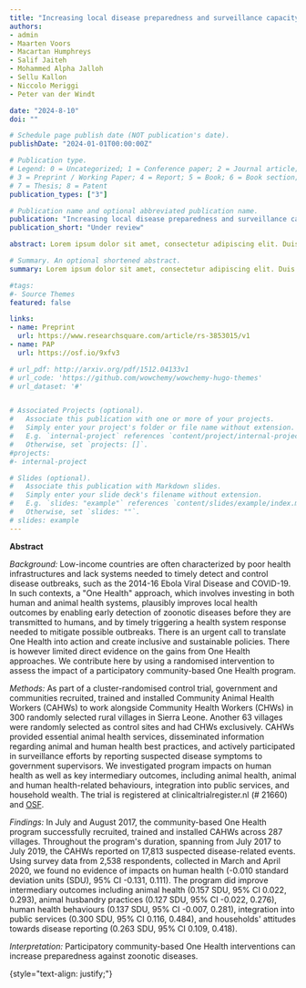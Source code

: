 ```yaml
---
title: "Increasing local disease preparedness and surveillance capacity for global health security: a cluster-randomised control trial"
authors:
- admin
- Maarten Voors
- Macartan Humphreys
- Salif Jaiteh
- Mohammed Alpha Jalloh
- Sellu Kallon
- Niccolo Meriggi
- Peter van der Windt

date: "2024-8-10"
doi: ""

# Schedule page publish date (NOT publication's date).
publishDate: "2024-01-01T00:00:00Z"

# Publication type.
# Legend: 0 = Uncategorized; 1 = Conference paper; 2 = Journal article;
# 3 = Preprint / Working Paper; 4 = Report; 5 = Book; 6 = Book section;
# 7 = Thesis; 8 = Patent
publication_types: ["3"]

# Publication name and optional abbreviated publication name.
publication: "Increasing local disease preparedness and surveillance capacity for global health security: a cluster-randomised control trial"
publication_short: "Under review"

abstract: Lorem ipsum dolor sit amet, consectetur adipiscing elit. Duis posuere tellus ac convallis placerat. Proin tincidunt magna sed ex sollicitudin condimentum. Sed ac faucibus dolor, scelerisque sollicitudin nisi. Cras purus urna, suscipit quis sapien eu, pulvinar tempor diam. Quisque risus orci, mollis id ante sit amet, gravida egestas nisl. Sed ac tempus magna. Proin in dui enim. Donec condimentum, sem id dapibus fringilla, tellus enim condimentum arcu, nec volutpat est felis vel metus. Vestibulum sit amet erat at nulla eleifend gravida.

# Summary. An optional shortened abstract.
summary: Lorem ipsum dolor sit amet, consectetur adipiscing elit. Duis posuere tellus ac convallis placerat. Proin tincidunt magna sed ex sollicitudin condimentum.

#tags:
#- Source Themes
featured: false

links:
- name: Preprint
  url: https://www.researchsquare.com/article/rs-3853015/v1
- name: PAP
  url: https://osf.io/9xfv3

# url_pdf: http://arxiv.org/pdf/1512.04133v1
# url_code: 'https://github.com/wowchemy/wowchemy-hugo-themes'
# url_dataset: '#'


# Associated Projects (optional).
#   Associate this publication with one or more of your projects.
#   Simply enter your project's folder or file name without extension.
#   E.g. `internal-project` references `content/project/internal-project/index.md`.
#   Otherwise, set `projects: []`.
#projects:
#- internal-project

# Slides (optional).
#   Associate this publication with Markdown slides.
#   Simply enter your slide deck's filename without extension.
#   E.g. `slides: "example"` references `content/slides/example/index.md`.
#   Otherwise, set `slides: ""`.
# slides: example
---
```


**Abstract**

*Background:* Low-income countries are often characterized by poor health infrastructures and lack systems needed to timely detect and control disease outbreaks, such as the 2014-16 Ebola Viral Disease and COVID-19. In such contexts, a "One Health" approach, which involves investing in both human and animal health systems, plausibly improves local health outcomes by enabling early detection of zoonotic diseases before they are transmitted to humans, and by timely triggering a health system response needed to mitigate possible outbreaks. There is an urgent call to translate One Health into action and create inclusive and sustainable policies. There is however limited direct evidence on the gains from One Health approaches. We contribute here by using a randomised intervention to assess the impact of a participatory community-based One Health program. 

*Methods:* As part of a cluster-randomised control trial, government and communities recruited, trained and installed Community Animal Health Workers (CAHWs) to work alongside Community Health Workers (CHWs) in 300 randomly selected rural villages in Sierra Leone. Another 63 villages were randomly selected as control sites and had CHWs exclusively. CAHWs provided essential animal health services, disseminated information regarding animal and human health best practices, and actively participated in surveillance efforts by reporting suspected disease symptoms to government supervisors. We investigated program impacts on human health as well as key intermediary outcomes, including animal health, animal and human health-related behaviours, integration into public services, and household wealth. The trial is registered at clinicaltrialregister.nl (# 21660) and [OSF](https://osf.io/9xfv3).

*Findings:* In July and August 2017, the community-based One Health program successfully recruited, trained and installed CAHWs across 287 villages. Throughout the program's duration, spanning from July 2017 to July 2019, the CAHWs reported on 17,813 suspected disease-related events. Using survey data from 2,538 respondents, collected in March and April 2020, we found no evidence of impacts on human health (-0.010 standard deviation units (SDU), 95% CI -0.131, 0.111). The program did improve intermediary outcomes including animal health (0.157 SDU, 95% CI 0.022, 0.293), animal husbandry practices (0.127 SDU, 95% CI -0.022, 0.276), human health behaviours (0.137 SDU, 95% CI -0.007, 0.281), integration into public services (0.300 SDU, 95% CI 0.116, 0.484), and households' attitudes towards disease reporting (0.263 SDU, 95% CI 0.109, 0.418).

*Interpretation:* Participatory community-based One Health interventions can increase preparedness against zoonotic diseases.

{style="text-align: justify;"}